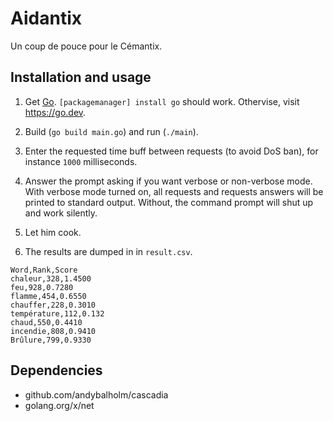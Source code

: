 # Aidantix

Un coup de pouce pour le Cémantix.

## Installation and usage

1. Get [Go](https://go.dev). `[packagemanager] install go` should work. Othervise, visit https://go.dev.

2. Build (`go build main.go`) and run (`./main`).

3. Enter the requested time buff between requests (to avoid DoS ban), for instance `1000` milliseconds.

4. Answer the prompt asking if you want verbose or non-verbose mode. With verbose mode turned on, all requests and requests answers will be printed to standard output. Without, the command prompt will shut up and work silently.

5. Let him cook.

6. The results are dumped in in `result.csv`.

```csv
Word,Rank,Score
chaleur,328,1.4500
feu,928,0.7280
flamme,454,0.6550
chauffer,228,0.3010
température,112,0.132
chaud,550,0.4410
incendie,808,0.9410
Brûlure,799,0.9330
```

## Dependencies

- github.com/andybalholm/cascadia
- golang.org/x/net